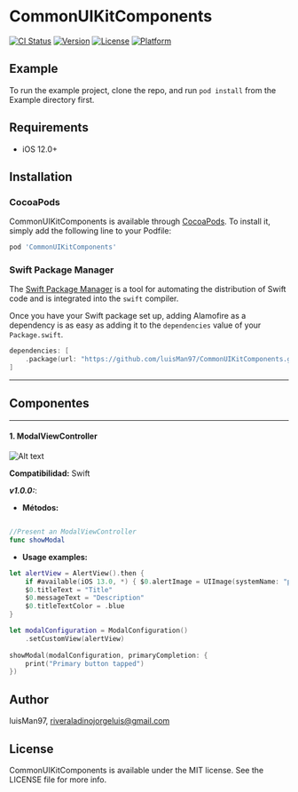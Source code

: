 # CommonUIKitComponents

[![CI Status](https://img.shields.io/travis/luisMan97/CommonUIKitComponents.svg?style=flat)](https://travis-ci.org/luisMan97/CommonUIKitComponents)
[![Version](https://img.shields.io/cocoapods/v/CommonUIKitComponents.svg?style=flat)](https://cocoapods.org/pods/CommonUIKitComponents)
[![License](https://img.shields.io/cocoapods/l/CommonUIKitComponents.svg?style=flat)](https://cocoapods.org/pods/CommonUIKitComponents)
[![Platform](https://img.shields.io/cocoapods/p/CommonUIKitComponents.svg?style=flat)](https://cocoapods.org/pods/CommonUIKitComponents)

## Example

To run the example project, clone the repo, and run `pod install` from the Example directory first.

## Requirements

- iOS 12.0+

## Installation

### CocoaPods

CommonUIKitComponents is available through [CocoaPods](https://cocoapods.org). To install
it, simply add the following line to your Podfile:

```ruby
pod 'CommonUIKitComponents'
```

### Swift Package Manager

The [Swift Package Manager](https://swift.org/package-manager/) is a tool for automating the distribution of Swift code and is integrated into the `swift` compiler. 

Once you have your Swift package set up, adding Alamofire as a dependency is as easy as adding it to the `dependencies` value of your `Package.swift`.

```swift
dependencies: [
    .package(url: "https://github.com/luisMan97/CommonUIKitComponents.git", .upToNextMajor(from: "1.1.0"))
]
```

___
## Componentes
___

#### **1. ModalViewController**

![Alt text](/Resources/ModalViewController/modalViewController.gif "ModalViewController")

**Compatibilidad:** Swift

**_v1.0.0:_**: 

- **Métodos:**

```swift

//Present an ModalViewController
func showModal
```

- **Usage examples:**

```swift
let alertView = AlertView().then {
    if #available(iOS 13.0, *) { $0.alertImage = UIImage(systemName: "pencil.circle.fill") }
    $0.titleText = "Title"
    $0.messageText = "Description"
    $0.titleTextColor = .blue
}

let modalConfiguration = ModalConfiguration()
    .setCustomView(alertView)
    
showModal(modalConfiguration, primaryCompletion: {
    print("Primary button tapped")
})
```

## Author

luisMan97, riveraladinojorgeluis@gmail.com

## License

CommonUIKitComponents is available under the MIT license. See the LICENSE file for more info.
